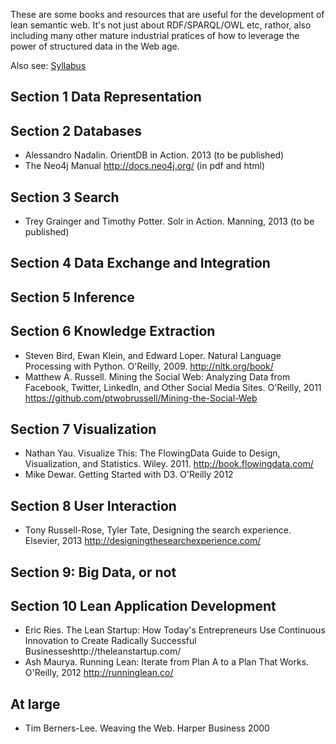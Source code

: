 These are some books and resources that are useful for the development of lean semantic web. It's not just about RDF/SPARQL/OWL etc, rathor, also including many other mature industrial pratices of how to leverage the power of structured data in the Web age.

Also see: [Syllabus](/Syllabus.md/)

## Section 1 Data Representation

## Section 2 Databases

* Alessandro Nadalin. OrientDB in Action. 2013 (to be published)
* The Neo4j Manual http://docs.neo4j.org/ (in pdf and html)

## Section 3 Search

* Trey Grainger and Timothy Potter. Solr in Action. Manning, 2013 (to be published)

## Section 4 Data Exchange and Integration

## Section 5 Inference

## Section 6 Knowledge Extraction

* Steven Bird, Ewan Klein, and Edward Loper. Natural Language Processing with Python. O'Reilly, 2009. http://nltk.org/book/
* Matthew A. Russell. Mining the Social Web: Analyzing Data from Facebook, Twitter, LinkedIn, and Other Social Media Sites. O'Reilly, 2011 https://github.com/ptwobrussell/Mining-the-Social-Web

## Section 7 Visualization

* Nathan Yau. Visualize This: The FlowingData Guide to Design, Visualization, and Statistics. Wiley. 2011. http://book.flowingdata.com/
* Mike Dewar. Getting Started with D3.  O'Reilly 2012


## Section 8 User Interaction

* Tony Russell-Rose, Tyler Tate, Designing the search experience. Elsevier, 2013 http://designingthesearchexperience.com/

## Section 9: Big Data, or not

## Section 10 Lean Application Development 

* Eric Ries. The Lean Startup: How Today's Entrepreneurs Use Continuous Innovation to Create Radically Successful Businesseshttp://theleanstartup.com/
* Ash Maurya. Running Lean: Iterate from Plan A to a Plan That Works. O'Reilly, 2012 http://runninglean.co/

## At large

* Tim Berners-Lee. Weaving the Web. Harper Business 2000
